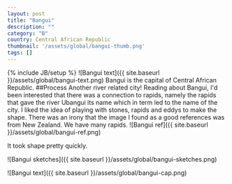 ```yaml
---
layout: post
title: "Bangui"
description: ""
category: "B"
country: Central African Republic
thumbnail: '/assets/global/bangui-thumb.png'
tags: []
---
```

{% include JB/setup %}
![Bangui text]({{ site.baseurl }}/assets/global/bangui-text.png)
Bangui is the capital of Central African Republic.
##Process
Another river related city! Reading about Bangui, I'd been interested that there was a connection to rapids, namely the rapids that gave the river Ubangui its name which in term led to the name of the city. 
I liked the idea of playing with stones, rapids and eddys to make the shape. There was an irony that the image I found as a good references was from New Zealand. We have many rapids.
![Bangui ref]({{ site.baseurl }}/assets/global/bangui-ref.png)

It took shape pretty quickly.

![Bangui sketches]({{ site.baseurl }}/assets/global/bangui-sketches.png)

![Bangui text]({{ site.baseurl }}/assets/global/bangui-cap.png)
